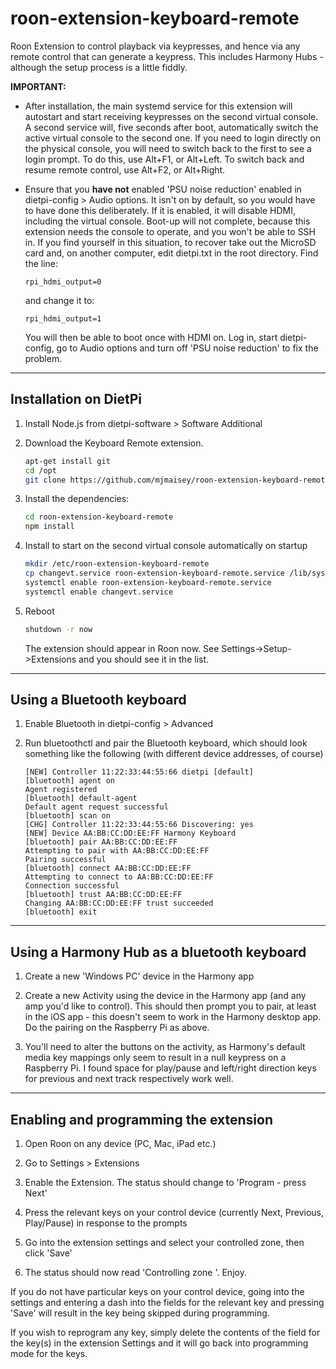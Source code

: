 # roon-extension-keyboard-remote

Roon Extension to control playback via keypresses, and hence via any remote control that can
generate a keypress. This includes Harmony Hubs - although the setup process is a little fiddly.

**IMPORTANT:**

* After installation, the main systemd service for this extension will autostart and start receiving keypresses on the 
  second virtual console. A second service will, five seconds after boot, automatically switch the active virtual console to 
  the second one. If you need to login directly on the physical console, you will need to switch back to the first to see
  a login prompt. To do this, use Alt+F1, or Alt+Left. To switch back and resume remote control, use Alt+F2, or Alt+Right.

* Ensure that you **have not** enabled 'PSU noise reduction' enabled in dietpi-config > Audio options. It isn't on by default,
  so you would have to have done this deliberately. If it is enabled, it will disable HDMI, including the virtual console. 
  Boot-up will not complete, because this extension needs the console to operate, and you won't be able to SSH in. If you 
  find yourself in this situation, to recover take out the MicroSD card and, on another computer, edit dietpi.txt in the
  root directory. Find the line:
  
  ```
  rpi_hdmi_output=0
  ```
  
  and change it to:
  
  ```
  rpi_hdmi_output=1
  ```
  
  You will then be able to boot once with HDMI on. Log in, start dietpi-config, go to Audio options and turn off 
  'PSU noise reduction' to fix the problem.

------------

## Installation on DietPi

1. Install Node.js from dietpi-software > Software Additional 

1. Download the Keyboard Remote extension.

   ```bash
   apt-get install git
   cd /opt
   git clone https://github.com/mjmaisey/roon-extension-keyboard-remote.git
   ```

1. Install the dependencies:
    ```bash
    cd roon-extension-keyboard-remote
    npm install
    ```

1. Install to start on the second virtual console automatically on startup
    ```bash
    mkdir /etc/roon-extension-keyboard-remote
    cp changevt.service roon-extension-keyboard-remote.service /lib/systemd/system
    systemctl enable roon-extension-keyboard-remote.service
    systemctl enable changevt.service
    ```

1. Reboot
    ```bash
    shutdown -r now
    ```

    The extension should appear in Roon now. See Settings->Setup->Extensions and you should see it in the list.


------------

## Using a Bluetooth keyboard

1. Enable Bluetooth in dietpi-config > Advanced

1. Run bluetoothctl and pair the Bluetooth keyboard, which should look something like the following (with 
   different device addresses, of course)
    ```
    [NEW] Controller 11:22:33:44:55:66 dietpi [default]
    [bluetooth] agent on
    Agent registered
    [bluetooth] default-agent
    Default agent request successful
    [bluetooth] scan on
    [CHG] Controller 11:22:33:44:55:66 Discovering: yes
    [NEW] Device AA:BB:CC:DD:EE:FF Harmony Keyboard
    [bluetooth] pair AA:BB:CC:DD:EE:FF
    Attempting to pair with AA:BB:CC:DD:EE:FF
    Pairing successful
    [bluetooth] connect AA:BB:CC:DD:EE:FF
    Attempting to connect to AA:BB:CC:DD:EE:FF
    Connection successful
    [bluetooth] trust AA:BB:CC:DD:EE:FF
    Changing AA:BB:CC:DD:EE:FF trust succeeded
    [bluetooth] exit
    ```

------------

## Using a Harmony Hub as a bluetooth keyboard

1. Create a new 'Windows PC' device in the Harmony app

1. Create a new Activity using the device in the Harmony app (and any amp you'd like to control). This 
   should then prompt you to pair, at least in the iOS app - this doesn't seem to work in the Harmony
   desktop app. Do the pairing on the Raspberry Pi as above.

1. You'll need to alter the buttons on the activity, as Harmony's default media key mappings only seem to
   result in a null keypress on a Raspberry Pi. I found space for play/pause and left/right direction 
   keys for previous and next track respectively work well.

------------

## Enabling and programming the extension

1. Open Roon on any device (PC, Mac, iPad etc.)

1. Go to Settings > Extensions

1. Enable the Extension. The status should change to 'Program - press Next'

1. Press the relevant keys on your control device (currently Next, Previous, Play/Pause) in response to the
   prompts

1. Go into the extension settings and select your controlled zone, then click 'Save'

1. The status should now read 'Controlling zone <zone name>'. Enjoy.

If you do not have particular keys on your control device, going into the settings and entering a dash into
the fields for the relevant key and pressing 'Save' will result in the key being skipped during programming.

If you wish to reprogram any key, simply delete the contents of the field for the key(s) in the extension
Settings and it will go back into programming mode for the keys.
